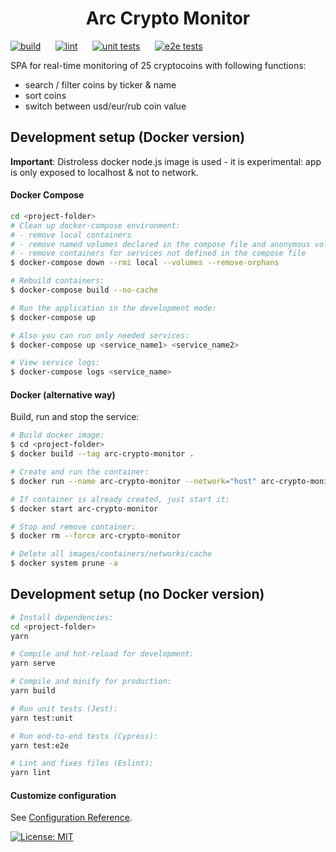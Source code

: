 <h1 align="center"> Arc Crypto Monitor</h1>

[![build](https://github.com/arcbjorn/arc-crypto-monitor/actions/workflows/build.yaml/badge.svg)](https://github.com/arcbjorn/arc-crypto-monitor/actions/workflows/build.yaml)
&nbsp;&nbsp;&nbsp;&nbsp; [![lint](https://github.com/arcbjorn/arc-crypto-monitor/actions/workflows/lint.yaml/badge.svg)](https://github.com/arcbjorn/arc-crypto-monitor/actions/workflows/lint.yaml)
&nbsp;&nbsp;&nbsp;&nbsp; [![unit tests](https://github.com/arcbjorn/arc-crypto-monitor/actions/workflows/test-unit.yaml/badge.svg)](https://github.com/arcbjorn/arc-crypto-monitor/actions/workflows/test-unit.yaml)
&nbsp;&nbsp;&nbsp;&nbsp; [![e2e tests](https://github.com/arcbjorn/arc-crypto-monitor/actions/workflows/test-e2e.yaml/badge.svg)](https://github.com/arcbjorn/arc-crypto-monitor/actions/workflows/test-e2e.yaml)

SPA for real-time monitoring of 25 cryptocoins with following functions:

- search / filter coins by ticker & name
- sort coins
- switch between usd/eur/rub coin value

## Development setup (Docker version)

**Important**: Distroless docker node.js image is used - it is experimental: app is only exposed to localhost & not to network.

#### Docker Compose

```bash
cd <project-folder>
# Clean up docker-compose environment:
# - remove local containers
# - remove named volumes declared in the compose file and anonymous volumes attached to containers
# - remove containers for services not defined in the compose file
$ docker-compose down --rmi local --volumes --remove-orphans

# Rebuild containers:
$ docker-compose build --no-cache

# Run the application in the development mode:
$ docker-compose up

# Also you can run only needed services:
$ docker-compose up <service_name1> <service_name2>

# View service logs:
$ docker-compose logs <service_name>

```

#### Docker (alternative way)

Build, run and stop the service:

```bash
# Build docker image:
$ cd <project-folder>
$ docker build --tag arc-crypto-monitor .

# Create and run the container:
$ docker run --name arc-crypto-monitor --network="host" arc-crypto-monitor node_modules/.bin/vue-cli-service serve

# If container is already created, just start it:
$ docker start arc-crypto-monitor

# Stop and remove container:
$ docker rm --force arc-crypto-monitor

# Delete all images/containers/networks/cache
$ docker system prune -a
```

## Development setup (no Docker version)

```bash
# Install dependencies:
cd <project-folder>
yarn
```

```bash
# Compile and hot-reload for development:
yarn serve
```

```bash
# Compile and minify for production:
yarn build
```

```bash
# Run unit tests (Jest):
yarn test:unit
```

```bash
# Run end-to-end tests (Cypress):
yarn test:e2e
```

```bash
# Lint and fixes files (Eslint):
yarn lint
```

#### Customize configuration

See [Configuration Reference](https://cli.vuejs.org/config/).

[![License: MIT](https://img.shields.io/badge/License-MIT-blue.svg)](https://opensource.org/licenses/MIT)
